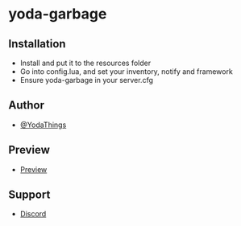 # yoda-garbage
 
## Installation

- Install and put it to the resources folder
- Go into config.lua, and set your inventory, notify and framework
- Ensure yoda-garbage in your server.cfg

## Author 

- [@YodaThings](https://github.com/DiogoGramunha)

## Preview 

- [Preview](https://www.youtube.com/watch?v=l333vv28j5Y)

## Support

- [Discord](https://discord.gg/UN2f8Gx4Dj)
